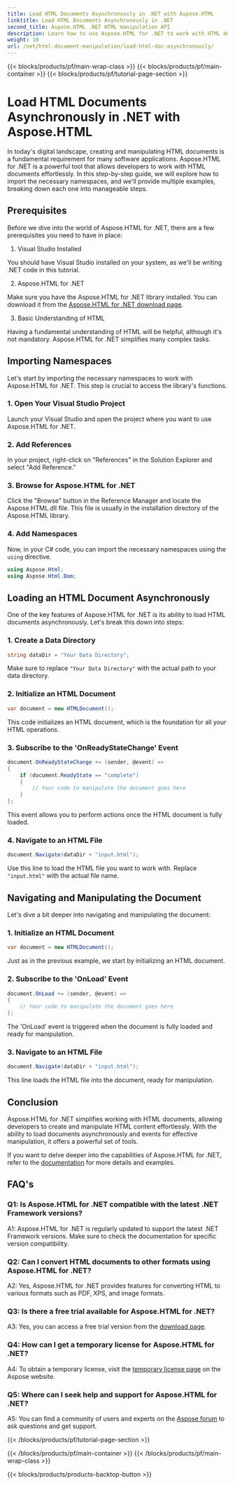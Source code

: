 ```yaml
---
title: Load HTML Documents Asynchronously in .NET with Aspose.HTML
linktitle: Load HTML Documents Asynchronously in .NET
second_title: Aspose.HTML .NET HTML manipulation API
description: Learn how to use Aspose.HTML for .NET to work with HTML documents. Step-by-step guide with examples and FAQs for developers.
weight: 10
url: /net/html-document-manipulation/load-html-doc-asynchronously/
---
```


{{< blocks/products/pf/main-wrap-class >}}
{{< blocks/products/pf/main-container >}}
{{< blocks/products/pf/tutorial-page-section >}}

# Load HTML Documents Asynchronously in .NET with Aspose.HTML


In today's digital landscape, creating and manipulating HTML documents is a fundamental requirement for many software applications. Aspose.HTML for .NET is a powerful tool that allows developers to work with HTML documents effortlessly. In this step-by-step guide, we will explore how to import the necessary namespaces, and we'll provide multiple examples, breaking down each one into manageable steps.

## Prerequisites

Before we dive into the world of Aspose.HTML for .NET, there are a few prerequisites you need to have in place:

1. Visual Studio Installed

You should have Visual Studio installed on your system, as we'll be writing .NET code in this tutorial.

2. Aspose.HTML for .NET

Make sure you have the Aspose.HTML for .NET library installed. You can download it from the [Aspose.HTML for .NET download page](https://releases.aspose.com/html/net/).

3. Basic Understanding of HTML

Having a fundamental understanding of HTML will be helpful, although it's not mandatory. Aspose.HTML for .NET simplifies many complex tasks.

## Importing Namespaces

Let's start by importing the necessary namespaces to work with Aspose.HTML for .NET. This step is crucial to access the library's functions.

### 1. Open Your Visual Studio Project

Launch your Visual Studio and open the project where you want to use Aspose.HTML for .NET.

### 2. Add References

In your project, right-click on "References" in the Solution Explorer and select "Add Reference."

### 3. Browse for Aspose.HTML for .NET

Click the "Browse" button in the Reference Manager and locate the Aspose.HTML.dll file. This file is usually in the installation directory of the Aspose.HTML library.

### 4. Add Namespaces

Now, in your C# code, you can import the necessary namespaces using the `using` directive.

```csharp
using Aspose.Html;
using Aspose.Html.Dom;
```

## Loading an HTML Document Asynchronously

One of the key features of Aspose.HTML for .NET is its ability to load HTML documents asynchronously. Let's break this down into steps:

### 1. Create a Data Directory

```csharp
string dataDir = "Your Data Directory";
```

Make sure to replace `"Your Data Directory"` with the actual path to your data directory.

### 2. Initialize an HTML Document

```csharp
var document = new HTMLDocument();
```

This code initializes an HTML document, which is the foundation for all your HTML operations.

### 3. Subscribe to the 'OnReadyStateChange' Event

```csharp
document.OnReadyStateChange += (sender, @event) =>
{
    if (document.ReadyState == "complete")
    {
        // Your code to manipulate the document goes here
    }
};
```

This event allows you to perform actions once the HTML document is fully loaded.

### 4. Navigate to an HTML File

```csharp
document.Navigate(dataDir + "input.html");
```

Use this line to load the HTML file you want to work with. Replace `"input.html"` with the actual file name.

## Navigating and Manipulating the Document

Let's dive a bit deeper into navigating and manipulating the document:

### 1. Initialize an HTML Document

```csharp
var document = new HTMLDocument();
```

Just as in the previous example, we start by initializing an HTML document.

### 2. Subscribe to the 'OnLoad' Event

```csharp
document.OnLoad += (sender, @event) =>
{
    // Your code to manipulate the document goes here
};
```

The 'OnLoad' event is triggered when the document is fully loaded and ready for manipulation.

### 3. Navigate to an HTML File

```csharp
document.Navigate(dataDir + "input.html");
```

This line loads the HTML file into the document, ready for manipulation.

## Conclusion

Aspose.HTML for .NET simplifies working with HTML documents, allowing developers to create and manipulate HTML content effortlessly. With the ability to load documents asynchronously and events for effective manipulation, it offers a powerful set of tools.

If you want to delve deeper into the capabilities of Aspose.HTML for .NET, refer to the [documentation](https://reference.aspose.com/html/net/) for more details and examples.

## FAQ's

### Q1: Is Aspose.HTML for .NET compatible with the latest .NET Framework versions?

A1: Aspose.HTML for .NET is regularly updated to support the latest .NET Framework versions. Make sure to check the documentation for specific version compatibility.

### Q2: Can I convert HTML documents to other formats using Aspose.HTML for .NET?

A2: Yes, Aspose.HTML for .NET provides features for converting HTML to various formats such as PDF, XPS, and image formats.

### Q3: Is there a free trial available for Aspose.HTML for .NET?

A3: Yes, you can access a free trial version from the [download page](https://releases.aspose.com/).

### Q4: How can I get a temporary license for Aspose.HTML for .NET?

A4: To obtain a temporary license, visit the [temporary license page](https://purchase.aspose.com/temporary-license/) on the Aspose website.

### Q5: Where can I seek help and support for Aspose.HTML for .NET?

A5: You can find a community of users and experts on the [Aspose forum](https://forum.aspose.com/) to ask questions and get support.

{{< /blocks/products/pf/tutorial-page-section >}}

{{< /blocks/products/pf/main-container >}}
{{< /blocks/products/pf/main-wrap-class >}}

{{< blocks/products/products-backtop-button >}}
